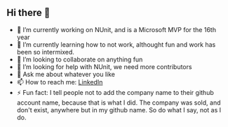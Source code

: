 ## Hi there 👋

- 🔭 I’m currently working on NUnit, and is a Microsoft MVP for the 16th year
- 🌱 I’m currently learning how to not work, althought fun and work has been so intermixed.
- 👯 I’m looking to collaborate on anything fun
- 🤔 I’m looking for help with NUnit, we need more contributors
- 💬 Ask me about whatever you like
- 📫 How to reach me: [LinkedIn](https://www.linkedin.com/in/terjesandstrom/)
- ⚡ Fun fact: I tell people not to add the company name to their github account name, because that is what I did.  The company was sold, and don't exist, anywhere but in my github name.  So do what I say, not as I do.


